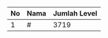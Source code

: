 | No | Nama            | Jumlah Level |
|----|-----------------|--------------|
| 1  | #    |    3719        |
